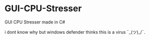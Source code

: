 # GUI-CPU-Stresser
GUI CPU Stresser made in C#

i dont know why but windows defender thinks this is a virus ¯\_(ツ)_/¯.
